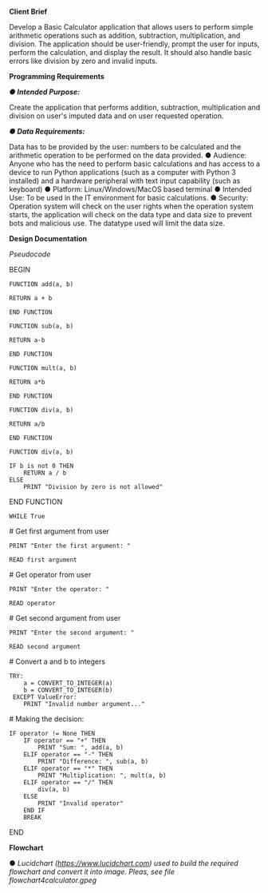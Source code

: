 **Client Brief**

Develop a Basic Calculator application that allows users to perform simple arithmetic operations such as addition, subtraction, multiplication, and division. The application should be user-friendly, prompt the user for inputs, perform the calculation, and display the result. It should also handle basic errors like division by zero and invalid inputs.

**Programming Requirements**

**_● Intended Purpose:_** 

Create the application that performs addition, subtraction, multiplication and division on user's imputed data and on user requested operation. 

**_● Data Requirements:_**

Data has to be provided by the user: numbers to be calculated and the arithmetic operation to be performed on the data provided.
● Audience: Anyone who has the need to perform basic calculations and has access to a device to run Python applications (such as a computer with Python 3 installed) and a hardware peripheral with text input capability (such as keyboard)
● Platform: Linux/Windows/MacOS based terminal
● Intended Use: To be used in the IT environment for basic calculations.
● Security: Operation system will check on the user rights when the operation system starts, the application will check on the data type and data size to prevent bots and malicious use. The datatype used will limit the data size. 


**Design Documentation**

*_Pseudocode_*

BEGIN

	FUNCTION add(a, b)

	RETURN a + b

	END FUNCTION

	FUNCTION sub(a, b)

	RETURN a-b

	END FUNCTION

	FUNCTION mult(a, b)

	RETURN a*b

	END FUNCTION

	FUNCTION div(a, b)

	RETURN a/b

	END FUNCTION

	FUNCTION div(a, b)

    IF b is not 0 THEN
        RETURN a / b
    ELSE
        PRINT "Division by zero is not allowed"
END FUNCTION

	WHILE True

\# Get first argument from user

	PRINT "Enter the first argument: " 

	READ first argument

\# Get operator from user

	PRINT "Enter the operator: "

	READ operator

\# Get second argument from user

	PRINT "Enter the second argument: " 

	READ second argument

\# Convert a and b to integers

	TRY:
        a = CONVERT_TO_INTEGER(a)
        b = CONVERT_TO_INTEGER(b)
   	 EXCEPT ValueError:
        PRINT "Invalid number argument..."
	
\# Making the decision:

    IF operator != None THEN
        IF operator == "+" THEN
            PRINT "Sum: ", add(a, b)
        ELIF operator == "-" THEN
            PRINT "Difference: ", sub(a, b)
        ELIF operator == "*" THEN
            PRINT "Multiplication: ", mult(a, b)
        ELIF operator == "/" THEN
            div(a, b)
        ELSE
            PRINT "Invalid operator"
        END IF
        BREAK
END


**Flowchart**

● _Lucidchart (https://www.lucidchart.com) used to build the required flowchart and convert it into image. Pleas, see file flowchart4calculator.gpeg_

